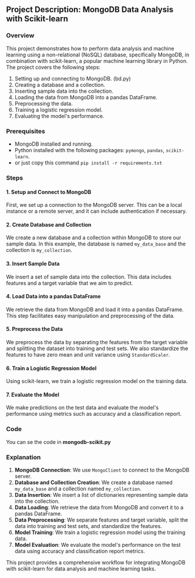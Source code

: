 ## Project Description: MongoDB Data Analysis with Scikit-learn

### Overview
This project demonstrates how to perform data analysis and machine learning using a non-relational (NoSQL) database, specifically MongoDB, in combination with scikit-learn, a popular machine learning library in Python. The project covers the following steps:
1. Setting up and connecting to MongoDB. (bd.py)
2. Creating a database and a collection.
3. Inserting sample data into the collection.
4. Loading the data from MongoDB into a pandas DataFrame.
5. Preprocessing the data.
6. Training a logistic regression model.
7. Evaluating the model's performance.

### Prerequisites
- MongoDB installed and running.
- Python installed with the following packages: `pymongo`, `pandas`, `scikit-learn`.
- or just copy this command `pip install -r requirements.txt`

### Steps

#### 1. Setup and Connect to MongoDB
First, we set up a connection to the MongoDB server. This can be a local instance or a remote server, and it can include authentication if necessary.

#### 2. Create Database and Collection
We create a new database and a collection within MongoDB to store our sample data. In this example, the database is named `my_data_base` and the collection is `my_collection`.

#### 3. Insert Sample Data
We insert a set of sample data into the collection. This data includes features and a target variable that we aim to predict.

#### 4. Load Data into a pandas DataFrame
We retrieve the data from MongoDB and load it into a pandas DataFrame. This step facilitates easy manipulation and preprocessing of the data.

#### 5. Preprocess the Data
We preprocess the data by separating the features from the target variable and splitting the dataset into training and test sets. We also standardize the features to have zero mean and unit variance using `StandardScaler`.

#### 6. Train a Logistic Regression Model
Using scikit-learn, we train a logistic regression model on the training data.

#### 7. Evaluate the Model
We make predictions on the test data and evaluate the model's performance using metrics such as accuracy and a classification report.

### Code

You can se the code in **mongodb-scikit.py**

### Explanation

1. **MongoDB Connection**: We use `MongoClient` to connect to the MongoDB server.
2. **Database and Collection Creation**: We create a database named `my_data_base` and a collection named `my_collection`.
3. **Data Insertion**: We insert a list of dictionaries representing sample data into the collection.
4. **Data Loading**: We retrieve the data from MongoDB and convert it to a pandas DataFrame.
5. **Data Preprocessing**: We separate features and target variable, split the data into training and test sets, and standardize the features.
6. **Model Training**: We train a logistic regression model using the training data.
7. **Model Evaluation**: We evaluate the model's performance on the test data using accuracy and classification report metrics.

This project provides a comprehensive workflow for integrating MongoDB with scikit-learn for data analysis and machine learning tasks.